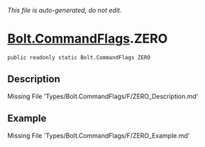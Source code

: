 *This file is auto-generated, do not edit.*

# [Bolt.CommandFlags](Types/Bolt.CommandFlags.md).ZERO
`public readonly static Bolt.CommandFlags ZERO`
## Description
Missing File 'Types/Bolt.CommandFlags/F/ZERO_Description.md'
## Example
Missing File 'Types/Bolt.CommandFlags/F/ZERO_Example.md'

